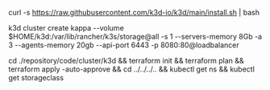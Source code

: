 curl -s https://raw.githubusercontent.com/k3d-io/k3d/main/install.sh | bash

k3d cluster create kappa --volume $HOME/k3d:/var/lib/rancher/k3s/storage@all -s 1 --servers-memory 8Gb -a 3 --agents-memory 20gb --api-port 6443 -p 8080:80@loadbalancer

cd ./repository/code/cluster/k3d && terraform init && terraform plan && terraform apply -auto-approve && cd ../../../.. && kubectl get ns && kubectl get storageclass